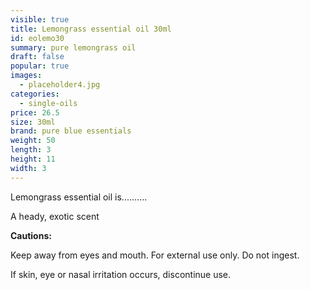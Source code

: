 ```yaml
---
visible: true
title: Lemongrass essential oil 30ml
id: eolemo30
summary: pure lemongrass oil
draft: false
popular: true
images:
  - placeholder4.jpg
categories:
  - single-oils
price: 26.5
size: 30ml
brand: pure blue essentials
weight: 50
length: 3
height: 11
width: 3
---
```

Lemongrass essential oil is..........

A heady, exotic scent



**Cautions:**

Keep away from eyes and mouth. For external use only. Do not ingest.

If skin, eye or nasal irritation occurs, discontinue use.